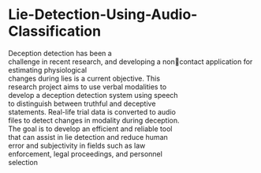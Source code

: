 # Lie-Detection-Using-Audio-Classification
Deception detection has been a   
challenge in recent research, and developing a noncontact application for estimating physiological   
changes during lies is a current objective. This   
research project aims to use verbal modalities to   
develop a deception detection system using speech   
to distinguish between truthful and deceptive   
statements. Real-life trial data is converted to audio   
files to detect changes in modality during deception.   
The goal is to develop an efficient and reliable tool   
that can assist in lie detection and reduce human   
error and subjectivity in fields such as law   
enforcement, legal proceedings, and personnel   
selection
